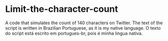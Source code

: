# Limit-the-character-count
A code that simulates the count of 140 characters on Twitter. 
The text of the script is written in Brazilian Portuguese, as it is my native language.
O texto do script está escrito em portugues-br, pois é minha lingua nativa.
